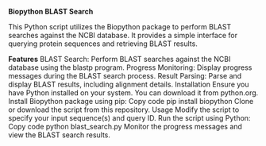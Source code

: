 **Biopython BLAST Search**


This Python script utilizes the Biopython package to perform BLAST searches against the NCBI database. It provides a simple interface for querying protein sequences and retrieving BLAST results.

**Features**
BLAST Search: Perform BLAST searches against the NCBI database using the blastp program.
Progress Monitoring: Display progress messages during the BLAST search process.
Result Parsing: Parse and display BLAST results, including alignment details.
Installation
Ensure you have Python installed on your system. You can download it from python.org.
Install Biopython package using pip:
Copy code
pip install biopython
Clone or download the script from this repository.
Usage
Modify the script to specify your input sequence(s) and query ID.
Run the script using Python:
Copy code
python blast_search.py
Monitor the progress messages and view the BLAST search results.
